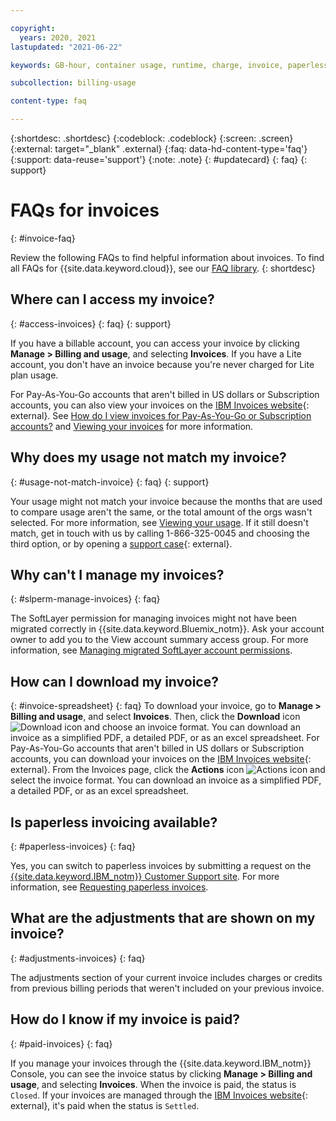```yaml
---

copyright:
  years: 2020, 2021
lastupdated: "2021-06-22"

keywords: GB-hour, container usage, runtime, charge, invoice, paperless invoicing, adjustments

subcollection: billing-usage

content-type: faq

---
```


{:shortdesc: .shortdesc}
{:codeblock: .codeblock}
{:screen: .screen}
{:external: target="_blank" .external}
{:faq: data-hd-content-type='faq'}
{:support: data-reuse='support'}
{:note: .note}
{: #updatecard}
{: faq}
{: support}

# FAQs for invoices
{: #invoice-faq}

Review the following FAQs to find helpful information about invoices. To find all FAQs for {{site.data.keyword.cloud}}, see our [FAQ library](https://{DomainName}/docs/faqs).
{: shortdesc}

## Where can I access my invoice?
{: #access-invoices}
{: faq}
{: support}

If you have a billable account, you can access your invoice by clicking **Manage > Billing and usage**, and selecting **Invoices**. If you have a Lite account, you don't have an invoice because you're never charged for Lite plan usage.

For Pay-As-You-Go accounts that aren't billed in US dollars or Subscription accounts, you can also view your invoices on the [IBM Invoices website](https://www.ibm.com/invoices){: external}. See [How do I view invoices for Pay-As-You-Go or Subscription accounts?](/docs/billing-usage?topic=billing-usage-ts_cant-view-invoice) and [Viewing your invoices](/docs/billing-usage?topic=billing-usage-managing-invoices) for more information.

## Why does my usage not match my invoice?
{: #usage-not-match-invoice}
{: faq}
{: support}

Your usage might not match your invoice because the months that are used to compare usage aren't the same, or the total amount of the orgs wasn't selected. For more information, see [Viewing your usage](/docs/billing-usage?topic=billing-usage-viewingusage). If it still doesn't match, get in touch with us by calling 1-866-325-0045 and choosing the third option, or by opening a [support case](https://{DomainName}/unifiedsupport/supportcenter){: external}.

## Why can't I manage my invoices?
{: #slperm-manage-invoices}
{: faq}

The SoftLayer permission for managing invoices might not have been migrated correctly in {{site.data.keyword.Bluemix_notm}}. Ask your account owner to add you to the View account summary access group. For more information, see [Managing migrated SoftLayer account permissions](/docs/account?topic=account-migrated_permissions).

## How can I download my invoice?
{: #invoice-spreadsheet}
{: faq}
To download your invoice, go to **Manage > Billing and usage**, and select **Invoices**. Then, click the **Download** icon ![Download icon](../icons/download.svg "Download") and choose an invoice format. You can download an invoice as a simplified PDF, a detailed PDF, or as an excel spreadsheet. 
For Pay-As-You-Go accounts that aren't billed in US dollars or Subscription accounts, you can download your invoices on the [IBM Invoices website](https://www.ibm.com/invoices){: external}. From the Invoices page, click the **Actions** icon ![Actions icon](../icons/action-menu-icon.svg "Actions") and select the invoice format. You can download an invoice as a simplified PDF, a detailed PDF, or as an excel spreadsheet. 

## Is paperless invoicing available? 
{: #paperless-invoices}
{: faq}

Yes, you can switch to paperless invoices by submitting a request on the [{{site.data.keyword.IBM_notm}} Customer Support site](https://www.ibm.com/support/customer/zz/en/selectcountrylang.html). For more information, see [Requesting paperless invoices](/docs/billing-usage?topic=billing-usage-managing-invoices#request-paperless-invoices).

## What are the adjustments that are shown on my invoice? 
{: #adjustments-invoices}
{: faq}

The adjustments section of your current invoice includes charges or credits from previous billing periods that weren't included on your previous invoice.

## How do I know if my invoice is paid? 
{: #paid-invoices}
{: faq}

If you manage your invoices through the {{site.data.keyword.IBM_notm}} Console, you can see the invoice status by clicking **Manage > Billing and usage**, and selecting **Invoices**. When the invoice is paid, the status is `Closed`. If your invoices are managed through the [IBM Invoices website](https://www.ibm.com/invoices){: external}, it's paid when the status is `Settled`. 
